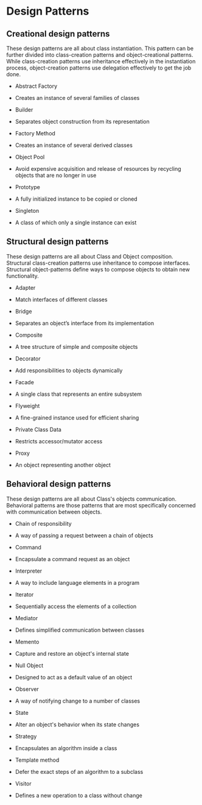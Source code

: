 # Design Patterns

## Creational design patterns
These design patterns are all about class instantiation. This pattern can be further divided into 
class-creation patterns and object-creational patterns. While class-creation patterns use inheritance 
effectively in the instantiation process, object-creation patterns use delegation effectively to 
get the job done.

* Abstract Factory
- Creates an instance of several families of classes
* Builder
- Separates object construction from its representation
* Factory Method
- Creates an instance of several derived classes
* Object Pool
- Avoid expensive acquisition and release of resources by recycling objects that are no longer in use
* Prototype
- A fully initialized instance to be copied or cloned
* Singleton
- A class of which only a single instance can exist

## Structural design patterns
These design patterns are all about Class and Object composition. Structural class-creation patterns use 
inheritance to compose interfaces. Structural object-patterns define ways to compose objects to obtain 
new functionality.

* Adapter
- Match interfaces of different classes
* Bridge
- Separates an object’s interface from its implementation
* Composite
- A tree structure of simple and composite objects
* Decorator
- Add responsibilities to objects dynamically
* Facade
- A single class that represents an entire subsystem
* Flyweight
- A fine-grained instance used for efficient sharing
* Private Class Data
- Restricts accessor/mutator access
* Proxy
- An object representing another object

## Behavioral design patterns
These design patterns are all about Class's objects communication. Behavioral patterns are those patterns 
that are most specifically concerned with communication between objects.

* Chain of responsibility
- A way of passing a request between a chain of objects
* Command
- Encapsulate a command request as an object
* Interpreter
- A way to include language elements in a program
* Iterator
- Sequentially access the elements of a collection
* Mediator
- Defines simplified communication between classes
* Memento
- Capture and restore an object's internal state
* Null Object
- Designed to act as a default value of an object
* Observer
- A way of notifying change to a number of classes
* State
- Alter an object's behavior when its state changes
* Strategy
- Encapsulates an algorithm inside a class
* Template method
- Defer the exact steps of an algorithm to a subclass
* Visitor
- Defines a new operation to a class without change